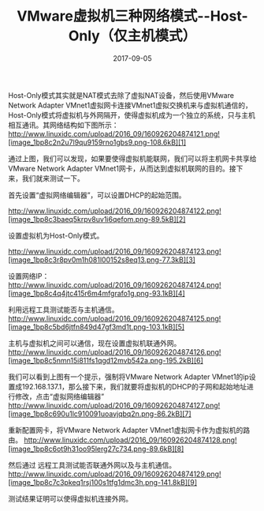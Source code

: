 ﻿---
title: "VMware虚拟机三种网络模式--Host-Only（仅主机模式）"
date: 2017-09-05
tags: [" VMware"]
draft: false
---


Host-Only模式其实就是NAT模式去除了虚拟NAT设备，然后使用VMware Network Adapter VMnet1虚拟网卡连接VMnet1虚拟交换机来与虚拟机通信的，Host-Only模式将虚拟机与外网隔开，使得虚拟机成为一个独立的系统，只与主机相互通讯。其网络结构如下图所示：
http://www.linuxidc.com/upload/2016_09/160926204874121.png![image_1bp8c2n2u7l9qu9159rno1gbs9.png-108.6kB][1]

通过上图，我们可以发现，如果要使得虚拟机能联网，我们可以将主机网卡共享给VMware Network Adapter VMnet1网卡，从而达到虚拟机联网的目的。接下来，我们就来测试一下。

首先设置“虚拟网络编辑器”，可以设置DHCP的起始范围。

http://www.linuxidc.com/upload/2016_09/160926204874122.png![image_1bp8c3baeq5krpv8uv1i6qefom.png-89.5kB][2]

设置虚拟机为Host-Only模式。

http://www.linuxidc.com/upload/2016_09/160926204874123.png![image_1bp8c3r8pv0m1h081l00152s8eq13.png-77.3kB][3]

设置网络IP：
http://www.linuxidc.com/upload/2016_09/160926204874124.png![image_1bp8c4q4jtc415r6m4mfgrafo1g.png-93.1kB][4]

利用远程工具测试能否与主机通信。
http://www.linuxidc.com/upload/2016_09/160926204874125.png![image_1bp8c5bd6jtfn849d47gf3md1t.png-103.1kB][5]

主机与虚拟机之间可以通信，现在设置虚拟机联通外网。
http://www.linuxidc.com/upload/2016_09/160926204874126.png![image_1bp8c5nmn15i811fs1qgd12mvb542a.png-195.2kB][6]

我们可以看到上图有一个提示，强制将VMware Network Adapter VMnet1的ip设置成192.168.137.1，那么接下来，我们就要将虚拟机的DHCP的子网和起始地址进行修改，点击“虚拟网络编辑器”
http://www.linuxidc.com/upload/2016_09/160926204874127.png![image_1bp8c690u1lc910091uoavjqbq2n.png-86.2kB][7]

重新配置网卡，将VMware Network Adapter VMnet1虚拟网卡作为虚拟机的路由。
http://www.linuxidc.com/upload/2016_09/160926204874128.png![image_1bp8c6ot9h31oo95lerg27c734.png-89.6kB][8]

然后通过 远程工具测试能否联通外网以及与主机通信。
http://www.linuxidc.com/upload/2016_09/160926204874129.png![image_1bp8c7c3pkeq1rsj100s1tfg1dmc3h.png-141.8kB][9]

测试结果证明可以使得虚拟机连接外网。


[1]: http://static.zybuluo.com/huis/wfw8w3r2q92j1ribl779uxrn/image_1bp8c2n2u7l9qu9159rno1gbs9.png
[2]: http://static.zybuluo.com/huis/0go4icwq4jdc77yahz62ilws/image_1bp8c3baeq5krpv8uv1i6qefom.png
[3]: http://static.zybuluo.com/huis/zxo098ombzllksnuxy5ekn09/image_1bp8c3r8pv0m1h081l00152s8eq13.png
[4]: http://static.zybuluo.com/huis/0bemhm3b2euvl7ai703or7e7/image_1bp8c4q4jtc415r6m4mfgrafo1g.png
[5]: http://static.zybuluo.com/huis/49iveqjrwgzczuqjlww5a2td/image_1bp8c5bd6jtfn849d47gf3md1t.png
[6]: http://static.zybuluo.com/huis/s08nfdeemfd5eimymrjz7rp3/image_1bp8c5nmn15i811fs1qgd12mvb542a.png
[7]: http://static.zybuluo.com/huis/i3kblulpmfakwosqxqjvv8mt/image_1bp8c690u1lc910091uoavjqbq2n.png
[8]: http://static.zybuluo.com/huis/47a7bvhgh3ckpauxhxwckkxm/image_1bp8c6ot9h31oo95lerg27c734.png
[9]: http://static.zybuluo.com/huis/15lvpmmkmng065vyw0bl2m6f/image_1bp8c7c3pkeq1rsj100s1tfg1dmc3h.png